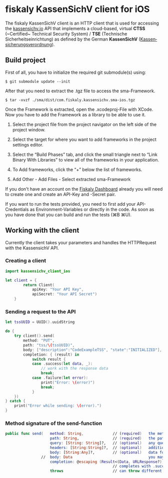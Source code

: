 # fiskaly KassenSichV client for iOS

The fiskaly KassenSichV client is an HTTP client that is used for accessing the [kassensichv.io](https://kassensichv.io) API that implements a cloud-based, virtual **CTSS** (~Certified~ Technical Security System) / **TSE** (Technische Sicherheitseinrichtung) as defined by the German **KassenSichV** ([Kassen­sich­er­ungsver­ord­nung](https://www.bundesfinanzministerium.de/Content/DE/Downloads/Gesetze/2017-10-06-KassenSichV.pdf)).

## Build project

First of all, you have to initialize the required git submodule(s) using:

```
$ git submodule update --init
```

After that you need to extract the .tgz file to access the sma-Framework.

```
$ tar -xvzf ./sma/dist/com.fiskaly.kassensichv.sma-ios.tgz
```

Once the Framework is extracted, open the .xcodeproj-File with XCode. Now you have to add the Framework as a library to be able to use it.

1. Select the project file from the project navigator on the left side of the project window.
 
2. Select the target for where you want to add frameworks in the project settings editor.
 
3. Select the “Build Phases” tab, and click the small triangle next to “Link Binary With Libraries” to view all of the frameworks in your application.
 
4. To Add frameworks, click the “+” below the list of frameworks.

5. Add Other - Add Files - Select extracted sma-Framework

If you don't have an account on the [Fiskaly Dashboard](https://dashboard.fiskaly.com/) already you will need to create one and create an API-Key and -Secret pair.

If you want to run the tests provided, you need to first add your API-Credentials as Environment-Variables or directly in the code. As soon as you have done that you can build and run the tests (⌘B ⌘U).

## Working with the client

Currently the client takes your parameters and handles the HTTPRequest with the KassensichV API. 

### Creating a client 

```Swift
import kassensichv_client_ios

let client = {
        return Client(
            apiKey: "Your API Key",
            apiSecret: "Your API Secret")
    }
```

### Sending a request to the API

```Swift
let tssUUID = UUID().uuidString

do {
    try client().send(
        method: "PUT",
        path: "tss/\(tssUUID)",
        body: ["description":"CodeExampleTSS", "state":"INITIALIZED"],
        completion: { (result) in
            switch result {
            case .success(let data, _):
                // work with the response data 
                break;
            case .failure(let error):
                print("Error: \(error)")
                break;
            }
    })
} catch {
    print("Error while sending: \(error).")
}
```

### Method signature of the send-function

```Swift
public func send(   method: String,             // (required)   the method of the request "GET", "POST", "PUT"
                    path: String,               // (required)   the path for the request
                    query: [String: String]?,   // (optional)   any query parameters for the request
                    headers: [String:String]?,  // (optional)   additional headers you want to add
                    body: [String:Any]?,        // (optional)   data for the request body
                //  body: Data                                  you may also use the Data-Type
                    completion: @escaping (Result<(Data, URLResponse?), Error>) -> Void) 
                                                // completes with .success or .failure
                    throws                      // can throw different errors
```